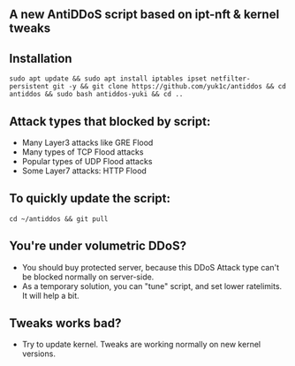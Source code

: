 ## A new AntiDDoS script based on ipt-nft & kernel tweaks

## Installation
```
sudo apt update && sudo apt install iptables ipset netfilter-persistent git -y && git clone https://github.com/yuk1c/antiddos && cd antiddos && sudo bash antiddos-yuki && cd ..
```

## Attack types that blocked by script:
- Many Layer3 attacks like GRE Flood
- Many types of TCP Flood attacks
- Popular types of UDP Flood attacks
- Some Layer7 attacks: HTTP Flood

## To quickly update the script:
```
cd ~/antiddos && git pull
```

## You're under volumetric DDoS?
- You should buy protected server, because this DDoS Attack type can't be blocked normally on server-side.
- As a temporary solution, you can "tune" script, and set lower ratelimits. It will help a bit.

## Tweaks works bad?
- Try to update kernel. Tweaks are working normally on new kernel versions.
